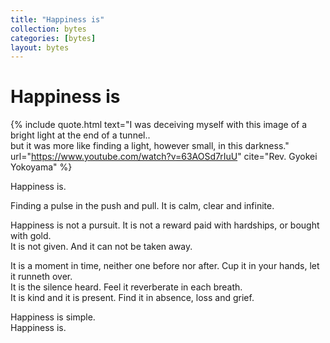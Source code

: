 ```yaml
---
title: "Happiness is"
collection: bytes
categories: [bytes]
layout: bytes
---
```


# Happiness is

{% include quote.html 
  text="I was deceiving myself with this image of a bright light at the end of a tunnel..<br/>but it was more like finding a light, however small, in this darkness." 
  url="https://www.youtube.com/watch?v=63AOSd7rIuU" 
  cite="Rev. Gyokei Yokoyama"
  %}

Happiness is.

Finding a pulse in the push and pull. It is calm, clear and infinite. 

Happiness is not a pursuit. It is not a reward paid with hardships, or bought with gold.\
It is not given. And it can not be taken away.

It is a moment in time, neither one before nor after. Cup it in your hands, let it runneth over.\
It is the silence heard. Feel it reverberate in each breath.\
It is kind and it is present. Find it in absence, loss and grief.

Happiness is simple.\
Happiness is. 
